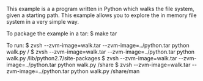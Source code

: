 This example is a a program written in Python which walks the file system,
given a starting path. This example allows you to explore the in memory file
system in a very simple way.

To package the example in a tar:
    $ make tar

To run:
    $ zvsh --zvm-image=walk.tar --zvm-image=../python.tar python walk.py /
    $ zvsh --zvm-image=walk.tar --zvm-image=../python.tar python walk.py /lib/python2.7/site-packages
    $ zvsh --zvm-image=walk.tar --zvm-image=../python.tar python walk.py /share
    $ zvsh --zvm-image=walk.tar --zvm-image=../python.tar python walk.py /share/man
